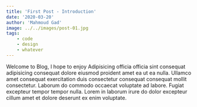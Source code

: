 ```yaml
---
title: 'First Post - Introduction'
date: '2020-03-20'
author: 'Mahmoud Gad'
image: ../../images/post-01.jpg
tags:
    - code
    - design
    - whatever
---
```


Welcome to Blog, I hope to enjoy Adipisicing officia officia sint consequat adipisicing consequat dolore eiusmod proident amet ea ut ea nulla. Ullamco amet consequat exercitation duis consectetur consequat consequat mollit consectetur. Laborum do commodo occaecat voluptate ad labore. Fugiat excepteur tempor tempor nulla. Lorem in laborum irure do dolor excepteur cillum amet et dolore deserunt ex enim voluptate.